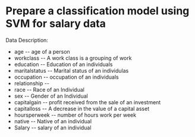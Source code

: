 # Prepare a classification model using SVM for salary data 

Data Description:
- age -- age of a person
- workclass	-- A work class is a grouping of work 
- education	-- Education of an individuals	
- maritalstatus -- Marital status of an individulas	
- occupation	 -- occupation of an individuals
- relationship -- 	
- race --  Race of an Individual
- sex --  Gender of an Individual
- capitalgain --  profit received from the sale of an investment	
- capitalloss	-- A decrease in the value of a capital asset
- hoursperweek -- number of hours work per week	
- native -- Native of an individual
- Salary -- salary of an individual
